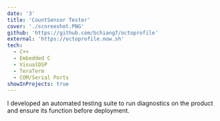 ```yaml
---
date: '3'
title: 'CountSensor Tester'
cover: './scnreeshot.PNG'
github: 'https://github.com/bchiang7/octoprofile'
external: 'https://octoprofile.now.sh'
tech:
  - C++
  - Embedded C
  - VisualDSP
  - TeraTerm
  - COM/Serial Ports
showInProjects: true
---
```


I developed an automated testing suite to run diagnostics on the product and ensure its function before deployment.
